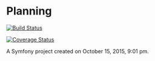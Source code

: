 Planning
========================

[![Build Status](http://travis-ci.org/kitpages/KitpagesDataGridBundle.png)](http://travis-ci.org/#!/marvin-SL/planning)

[![Coverage Status](https://coveralls.io/repos/github/marvin-SL/planning/badge.svg?branch=master)](https://coveralls.io/github/marvin-SL/planning?branch=master)


A Symfony project created on October 15, 2015, 9:01 pm.
